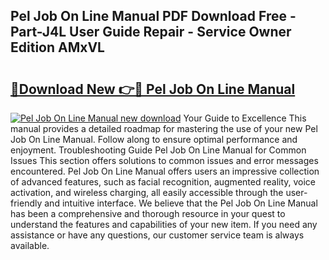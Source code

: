 ## Pel Job On Line Manual PDF Download Free - Part-J4L User Guide Repair - Service Owner Edition AMxVL

# <h2><a href="http://bc6047.oget.top/?id=Pel+Job+On+Line+Manual">🔗Download New 👉🔴 Pel Job On Line Manual</a></h2>

[![Pel Job On Line Manual new download](https://i.imgur.com/5g1atiW.png)](http://bc6047.oget.top/?id=Pel+Job+On+Line+Manual)
Your Guide to Excellence This manual provides a detailed roadmap for mastering the use of your new Pel Job On Line Manual. Follow along to ensure optimal performance and enjoyment. Troubleshooting Guide Pel Job On Line Manual for Common Issues This section offers solutions to common issues and error messages encountered. Pel Job On Line Manual offers users an impressive collection of advanced features, such as facial recognition, augmented reality, voice activation, and wireless charging, all easily accessible through the user-friendly and intuitive interface. We believe that the Pel Job On Line Manual has been a comprehensive and thorough resource in your quest to understand the features and capabilities of your new item. If you need any assistance or have any questions, our customer service team is always available.

